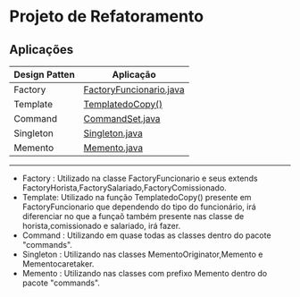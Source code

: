 
# Projeto de Refatoramento

## Aplicações
| Design Patten  | Aplicação |
| ------------- | ------------- |
|Factory |  [FactoryFuncionario.java](https://github.com/hgms00/Projeto-de-Refatoramento/blob/master/src/main/FactoryFuncionario.java) |
|Template | [TemplatedoCopy()](https://github.com/hgms00/Projeto-de-Refatoramento/blob/master/src/main/FactoryFuncionario.java) |
|Command | [CommandSet.java](https://github.com/hgms00/Projeto-de-Refatoramento/blob/master/src/commands/CommandSet.java)|
|Singleton |[Singleton.java]( https://github.com/hgms00/Projeto-de-Refatoramento/blob/master/src/commands/Singleton.java) |
|Memento | [Memento.java](https://github.com/hgms00/Projeto-de-Refatoramento/blob/master/src/commands/Memento.java) |
---


- Factory : Utilizado na classe FactoryFuncionario e seus extends FactoryHorista,FactorySalariado,FactoryComissionado.
- Template: Utilizado na função TemplatedoCopy() presente em FactoryFuncionario que dependendo do tipo do funcionário, irá diferenciar no que a funçaõ também presente nas classe de horista,comissionado e salariado, irá fazer.
- Command : Utilizando em quase todas as classes dentro do pacote "commands".
- Singleton : Utilizando nas classes MementoOriginator,Memento e Mementocaretaker.
- Memento : Utilizando nas classes com prefixo Memento dentro do pacote "commands".
